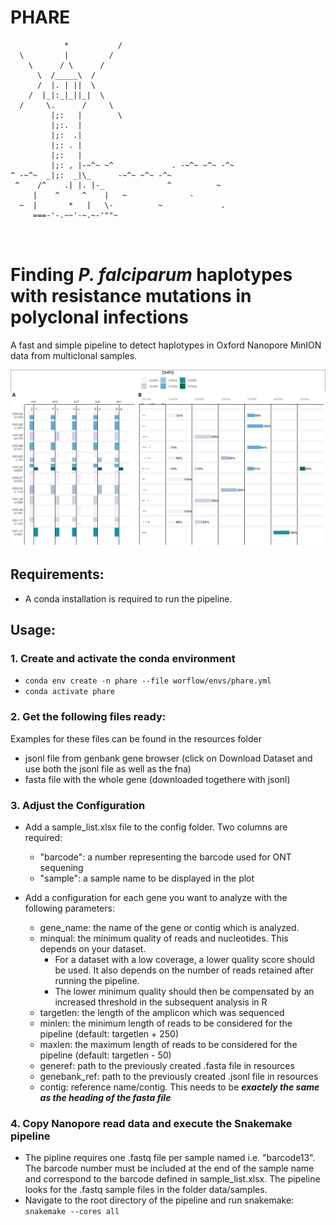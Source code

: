 # PHARE

```
            *           /
  \         |         /
    \      / \      /
      \  /_____\  /
      /  |. | ||  \
    /  |_|:_|_||_|  \
  /     \.      /     \
         |;:   |        \
         |;:.  |          
         |;:  .|
         |;: . | 
         |;:   |            
         |;: , |-~^~ ~^             . -~^~ ~^~ -^~                        
^ -~^~  _|;:  _|\_      -~^~ ~^~ -^~    
 ^    /^    .| |. |-_              ^          ~
     |    ^     ^    |   ~              -
  ~  |       *   |   \-          ~             .
     ===-'-.~~'-~.~-'""~ 



```

# Finding _**P**. falciparum_ **ha**plotypes with **re**sistance mutations in polyclonal infections

A fast and simple pipeline to detect haplotypes in Oxford Nanopore MinION data from multiclonal samples.

![an example of the PHARE pipeline output](resources/pipeline_example.png)


## Requirements:
- A conda installation is required to run the pipeline.

## Usage:
### 1. Create and activate the conda environment
- `conda env create -n phare --file worflow/envs/phare.yml`
- `conda activate phare`


### 2. Get the following files ready:
Examples for these files can be found in the resources folder

- jsonl file from genbank gene browser (click on Download Dataset and use both the jsonl file as well as the fna)
- fasta file with the whole gene (downloaded togethere with jsonl)

### 3. Adjust the Configuration

- Add a sample_list.xlsx file to the config folder. Two columns are required: 
    * "barcode": a number representing the barcode used for ONT sequening
    * "sample": a sample name to be displayed in the plot

- Add a configuration for each gene you want to analyze with the following parameters:
    * gene_name: the name of the gene or contig which is analyzed.
    * minqual: the minimum quality of reads and nucleotides. This depends on your dataset.
        + For a dataset with a low coverage, a lower quality score should be used. It also depends on the number of reads retained after running the pipeline. 
        + The lower minimum quality should then be compensated by an increased threshold in the subsequent analysis in R
    * targetlen: the length of the amplicon which was sequenced
    * minlen: the minimum length of reads to be considered for the pipeline (default: targetlen + 250)
    * maxlen: the maximum length of reads to be considered for the pipeline (default: targetlen - 50)
    * generef: path to the previously created .fasta file in resources
    * genebank_ref: path to the previously created .jsonl file in resources
    * contig: reference name/contig. This needs to be ***exactely the same as the heading of the fasta file***
    


### 4. Copy Nanopore read data and execute the Snakemake pipeline
- The pipline requires one .fastq file per sample named i.e. "barcode13". The barcode number must be included at the end of the sample name and correspond to the barcode defined in sample_list.xlsx. The pipeline looks for the .fastq sample files in the folder data/samples.
- Navigate to the root directory of the pipeline and run snakemake: `snakemake --cores all`






<!-- 
See the comments in the R file for details about all paramterers
Most importantly though, a threshold has to be set to differentiate between noise and real haplotypes. It is the minimum fraction of reads as part of all reads in a sample that have to be of a certain haplotype, for this haplotype to be considered not noise. (noise = sequencing errors)

The R script consists of the following functions:

- a function to do the initial setup. all variables are stored in a list for easy access (and to simulate a kind of class like structure)
- a function to read all files in a path
    * the barcode number is inferred from the file name! it assumes one to three numbers in the file name: first, the barcode/source, then the subset and lastly the replicate number for in silico replicates
- a function to join the sample names to the data frame and calculate the total number of reads
- a function to create snp/roi dataframe and a reference sequence
    + gb_report: a reportfile downloaded from genbank in .json format, which corresponds to the reference sequence. it is used to calculate exon and intron positions.
    + hapl: the dataframe with all the snps => used to create the output df
- filter duplicate snps
    + if we have a duplicate snp (same aa position but different nucleotide)
- translate nucleotide snps to amino acids
- calculate the frequency of the aa variants
- apply a treshold and then recalculate haplotypes and their relative frequencies for all the haplotypes which still exist (are not considered noise)
- make the dataframe necessary for the plot
- create a plot
- store a plot -->